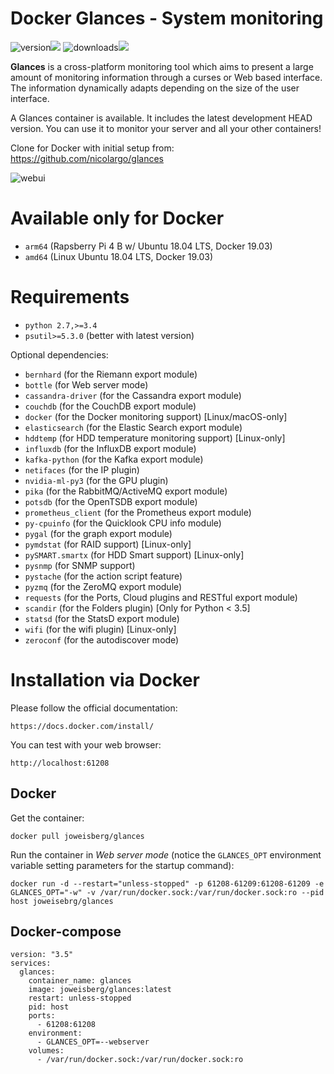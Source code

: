 Docker Glances - System monitoring
============

![version](https://img.shields.io/pypi/v/glances.svg)![](https://pypi.python.org/pypi/Glances)
![downloads](https://pepy.tech/badge/glances/month)![](https://pepy.tech/project/glances)

**Glances** is a cross-platform monitoring tool which aims to present a large amount of monitoring information through a curses or Web based interface. The information dynamically adapts depending on the size of the user interface.

A Glances container is available. It includes the latest development HEAD version. You can use it to monitor your server and all your other containers!

Clone for Docker with initial setup from:
https://github.com/nicolargo/glances

![webui](https://raw.githubusercontent.com/nicolargo/glances/develop/docs/_static/glances-responsive-webdesign.png)

Available only for Docker
============
- ``arm64`` (Rapsberry Pi 4 B w/ Ubuntu 18.04 LTS, Docker 19.03)
- ``amd64`` (Linux Ubuntu 18.04 LTS, Docker 19.03)

Requirements
============

- ``python 2.7,>=3.4``
- ``psutil>=5.3.0`` (better with latest version)

Optional dependencies:

- ``bernhard`` (for the Riemann export module)
- ``bottle`` (for Web server mode)
- ``cassandra-driver`` (for the Cassandra export module)
- ``couchdb`` (for the CouchDB export module)
- ``docker`` (for the Docker monitoring support) [Linux/macOS-only]
- ``elasticsearch`` (for the Elastic Search export module)
- ``hddtemp`` (for HDD temperature monitoring support) [Linux-only]
- ``influxdb`` (for the InfluxDB export module)
- ``kafka-python`` (for the Kafka export module)
- ``netifaces`` (for the IP plugin)
- ``nvidia-ml-py3`` (for the GPU plugin)
- ``pika`` (for the RabbitMQ/ActiveMQ export module)
- ``potsdb`` (for the OpenTSDB export module)
- ``prometheus_client`` (for the Prometheus export module)
- ``py-cpuinfo`` (for the Quicklook CPU info module)
- ``pygal`` (for the graph export module)
- ``pymdstat`` (for RAID support) [Linux-only]
- ``pySMART.smartx`` (for HDD Smart support) [Linux-only]
- ``pysnmp`` (for SNMP support)
- ``pystache`` (for the action script feature)
- ``pyzmq`` (for the ZeroMQ export module)
- ``requests`` (for the Ports, Cloud plugins and RESTful export module)
- ``scandir`` (for the Folders plugin) [Only for Python < 3.5]
- ``statsd`` (for the StatsD export module)
- ``wifi`` (for the wifi plugin) [Linux-only]
- ``zeroconf`` (for the autodiscover mode)

Installation via Docker
============

Please follow the official documentation:

    https://docs.docker.com/install/

You can test with your web browser:

    http://localhost:61208

Docker
---------------------


Get the container:

    docker pull joweisberg/glances

Run the container in *Web server mode* (notice the `GLANCES_OPT` environment variable setting parameters for the startup command):

    docker run -d --restart="unless-stopped" -p 61208-61209:61208-61209 -e GLANCES_OPT="-w" -v /var/run/docker.sock:/var/run/docker.sock:ro --pid host joweisebrg/glances

Docker-compose
---------------------

    version: "3.5"
    services:
      glances:
        container_name: glances
        image: joweisberg/glances:latest
        restart: unless-stopped
        pid: host
        ports:
          - 61208:61208
        environment:
          - GLANCES_OPT=--webserver
        volumes:
          - /var/run/docker.sock:/var/run/docker.sock:ro
